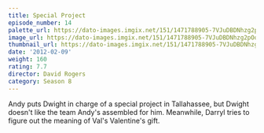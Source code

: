 ```yaml
---
title: Special Project
episode_number: 14
palette_url: https://dato-images.imgix.net/151/1471788905-7VJuDBDNhzg2pOoVWdyiXcG9wUB.jpg?ixlib=rb-1.1.0&ch=DPR%2CWidth&auto=enhance&palette=json
image_url: https://dato-images.imgix.net/151/1471788905-7VJuDBDNhzg2pOoVWdyiXcG9wUB.jpg?ixlib=rb-1.1.0&ch=DPR%2CWidth&auto=compress%2Cformat&w=500
thumbnail_url: https://dato-images.imgix.net/151/1471788905-7VJuDBDNhzg2pOoVWdyiXcG9wUB.jpg?ixlib=rb-1.1.0&ch=DPR%2CWidth&auto=enhance&w=500&h=280&fit=crop&fm=jpg
date: '2012-02-09'
weight: 160
rating: 7.7
director: David Rogers
category: Season 8
---
```


Andy puts Dwight in charge of a special project in Tallahassee, but Dwight doesn't like the team Andy's assembled for him. Meanwhile, Darryl tries to figure out the meaning of Val's Valentine's gift.
